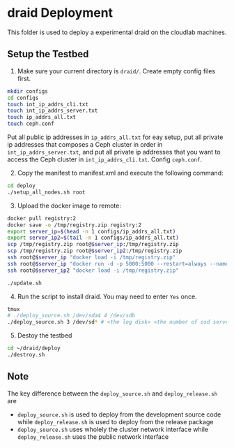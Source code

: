 # draid Deployment

This folder is used to deploy a experimental draid on the cloudlab machines.

## Setup the Testbed

1. Make sure your current directory is `draid/`. Create empty config files first.

```bash
mkdir configs
cd configs
touch int_ip_addrs_cli.txt
touch int_ip_addrs_server.txt
touch ip_addrs_all.txt
touch ceph.conf
```

Put all public ip addresses in `ip_addrs_all.txt` for eay setup, put all private ip addresses that composes a Ceph cluster in order in `int_ip_addrs_server.txt`, and put all private ip addresses that you want to access the Ceph cluster in `int_ip_addrs_cli.txt`. Config `ceph.conf`.

2. Copy the manifest to manifest.xml and execute the following command:

```Bash
cd deploy
./setup_all_nodes.sh root
```

3. Upload the docker image to remote:

```bash
docker pull registry:2
docker save -o /tmp/registry.zip registry:2
export server_ip=$(head -n 1 configs/ip_addrs_all.txt)
export server_ip2=$(tail -n 1 configs/ip_addrs_all.txt)
scp /tmp/registry.zip root@$server_ip:/tmp/registry.zip
scp /tmp/registry.zip root@$server_ip2:/tmp/registry.zip
ssh root@$server_ip "docker load -i /tmp/registry.zip"
ssh root@$server_ip "docker run -d -p 5000:5000 --restart=always --name registry registry:2"
ssh root@$server_ip2 "docker load -i /tmp/registry.zip"

./update.sh

```

4. Run the script to install draid. You may need to enter `Yes` once.

```Bash
tmux
# ./deploy_source.sh /dev/sda4 4 /dev/sdb
./deploy_source.sh 3 /dev/sd* # <the log disk> <the number of osd servers> <the osd disk>
```


5. Destoy the testbed

```Bash
cd ~/draid/deploy
./destroy.sh
```


## Note

The key difference between the `deploy_source.sh` and `deploy_release.sh` are
- `deploy_source.sh` is used to deploy from the development source code while `deploy_release.sh` is used to deploy from the release package
- `deploy_source.sh` uses wholely the cluster network interface while `deploy_release.sh` uses the public network interface
